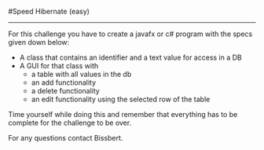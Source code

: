 #Speed Hibernate (easy)

---

For this challenge you have to create a javafx or c# program with the specs given down below:

* A class that contains an identifier and a text value for access in a DB
* A GUI for that class with
  * a table with all values in the db
  * an add functionality
  * a delete functionality
  * an edit functionality using the selected row of the table
  
Time yourself while doing this and remember that everything has to be complete for the challenge to be over.

For any questions contact Bissbert.